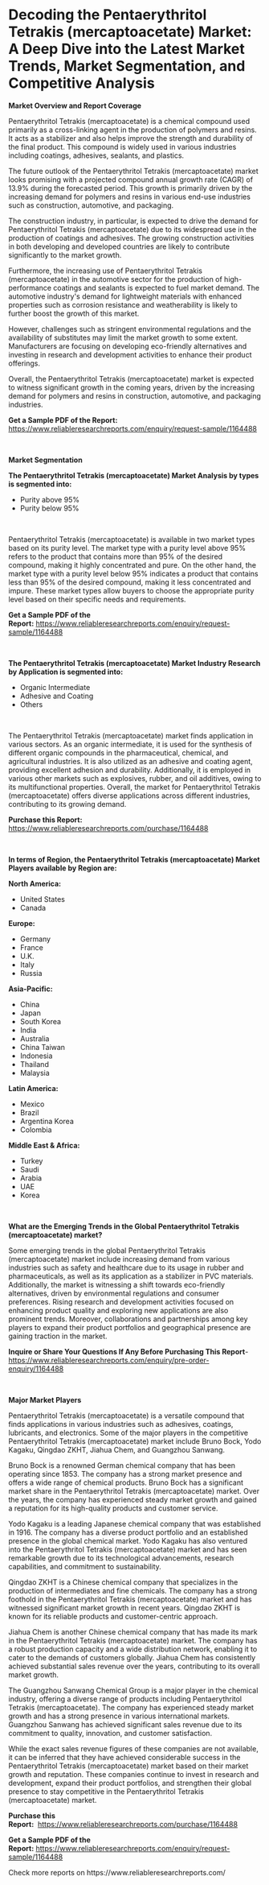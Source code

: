 <p><h1>Decoding the Pentaerythritol Tetrakis (mercaptoacetate) Market: A Deep Dive into the Latest Market Trends, Market Segmentation, and Competitive Analysis</h1></p><p><strong>Market Overview and Report Coverage</strong></p>
<p><p>Pentaerythritol Tetrakis (mercaptoacetate) is a chemical compound used primarily as a cross-linking agent in the production of polymers and resins. It acts as a stabilizer and also helps improve the strength and durability of the final product. This compound is widely used in various industries including coatings, adhesives, sealants, and plastics.</p><p>The future outlook of the Pentaerythritol Tetrakis (mercaptoacetate) market looks promising with a projected compound annual growth rate (CAGR) of 13.9% during the forecasted period. This growth is primarily driven by the increasing demand for polymers and resins in various end-use industries such as construction, automotive, and packaging.</p><p>The construction industry, in particular, is expected to drive the demand for Pentaerythritol Tetrakis (mercaptoacetate) due to its widespread use in the production of coatings and adhesives. The growing construction activities in both developing and developed countries are likely to contribute significantly to the market growth.</p><p>Furthermore, the increasing use of Pentaerythritol Tetrakis (mercaptoacetate) in the automotive sector for the production of high-performance coatings and sealants is expected to fuel market demand. The automotive industry's demand for lightweight materials with enhanced properties such as corrosion resistance and weatherability is likely to further boost the growth of this market.</p><p>However, challenges such as stringent environmental regulations and the availability of substitutes may limit the market growth to some extent. Manufacturers are focusing on developing eco-friendly alternatives and investing in research and development activities to enhance their product offerings.</p><p>Overall, the Pentaerythritol Tetrakis (mercaptoacetate) market is expected to witness significant growth in the coming years, driven by the increasing demand for polymers and resins in construction, automotive, and packaging industries.</p></p>
<p><strong>Get a Sample PDF of the Report:</strong> <a href="https://www.reliableresearchreports.com/enquiry/request-sample/1164488">https://www.reliableresearchreports.com/enquiry/request-sample/1164488</a></p>
<p>&nbsp;</p>
<p><strong>Market Segmentation</strong></p>
<p><strong>The Pentaerythritol Tetrakis (mercaptoacetate) Market Analysis by types is segmented into:</strong></p>
<p><ul><li>Purity above 95%</li><li>Purity below 95%</li></ul></p>
<p>&nbsp;</p>
<p><p>Pentaerythritol Tetrakis (mercaptoacetate) is available in two market types based on its purity level. The market type with a purity level above 95% refers to the product that contains more than 95% of the desired compound, making it highly concentrated and pure. On the other hand, the market type with a purity level below 95% indicates a product that contains less than 95% of the desired compound, making it less concentrated and impure. These market types allow buyers to choose the appropriate purity level based on their specific needs and requirements.</p></p>
<p><strong>Get a Sample PDF of the Report:</strong>&nbsp;<a href="https://www.reliableresearchreports.com/enquiry/request-sample/1164488">https://www.reliableresearchreports.com/enquiry/request-sample/1164488</a></p>
<p>&nbsp;</p>
<p><strong>The Pentaerythritol Tetrakis (mercaptoacetate) Market Industry Research by Application is segmented into:</strong></p>
<p><ul><li>Organic Intermediate</li><li>Adhesive and Coating</li><li>Others</li></ul></p>
<p>&nbsp;</p>
<p><p>The Pentaerythritol Tetrakis (mercaptoacetate) market finds application in various sectors. As an organic intermediate, it is used for the synthesis of different organic compounds in the pharmaceutical, chemical, and agricultural industries. It is also utilized as an adhesive and coating agent, providing excellent adhesion and durability. Additionally, it is employed in various other markets such as explosives, rubber, and oil additives, owing to its multifunctional properties. Overall, the market for Pentaerythritol Tetrakis (mercaptoacetate) offers diverse applications across different industries, contributing to its growing demand.</p></p>
<p><strong>Purchase this Report:</strong>&nbsp; <a href="https://www.reliableresearchreports.com/purchase/1164488">https://www.reliableresearchreports.com/purchase/1164488</a></p>
<p>&nbsp;</p>
<p><strong>In terms of Region, the Pentaerythritol Tetrakis (mercaptoacetate) Market Players available by Region are:</strong></p>
<p>
    <p> <strong> North America: </strong>
        <ul>
            <li>United States</li>
            <li>Canada</li>
        </ul>
        </p> 
    <p> <strong> Europe: </strong>
        <ul>
            <li>Germany</li>
            <li>France</li>
            <li>U.K.</li>
            <li>Italy</li>
            <li>Russia</li>
        </ul>
        </p> 
    <p> <strong> Asia-Pacific: </strong>
        <ul>
            <li>China</li>
            <li>Japan</li>
            <li>South Korea</li>
            <li>India</li>
            <li>Australia</li>
            <li>China Taiwan</li>
            <li>Indonesia</li>
            <li>Thailand</li>
            <li>Malaysia</li>
        </ul>
        </p> 
    <p> <strong> Latin America: </strong>
        <ul>
            <li>Mexico</li>
            <li>Brazil</li>
            <li>Argentina Korea</li>
            <li>Colombia</li>
        </ul>
        </p> 
    <p> <strong> Middle East & Africa: </strong>
        <ul>
            <li>Turkey</li>
            <li>Saudi</li>
            <li>Arabia</li>
            <li>UAE</li>
            <li>Korea</li>
        </ul>
    </p>
    </p>
<p>&nbsp;</p>
<p><strong>What are the Emerging Trends in the Global Pentaerythritol Tetrakis (mercaptoacetate) market?</strong></p>
<p><p>Some emerging trends in the global Pentaerythritol Tetrakis (mercaptoacetate) market include increasing demand from various industries such as safety and healthcare due to its usage in rubber and pharmaceuticals, as well as its application as a stabilizer in PVC materials. Additionally, the market is witnessing a shift towards eco-friendly alternatives, driven by environmental regulations and consumer preferences. Rising research and development activities focused on enhancing product quality and exploring new applications are also prominent trends. Moreover, collaborations and partnerships among key players to expand their product portfolios and geographical presence are gaining traction in the market.</p></p>
<p><strong>Inquire or Share Your Questions If Any Before Purchasing This Report</strong>- <a href="https://www.reliableresearchreports.com/enquiry/pre-order-enquiry/1164488">https://www.reliableresearchreports.com/enquiry/pre-order-enquiry/1164488</a></p>
<p>&nbsp;</p>
<p><strong>Major Market Players</strong></p>
<p><p>Pentaerythritol Tetrakis (mercaptoacetate) is a versatile compound that finds applications in various industries such as adhesives, coatings, lubricants, and electronics. Some of the major players in the competitive Pentaerythritol Tetrakis (mercaptoacetate) market include Bruno Bock, Yodo Kagaku, Qingdao ZKHT, Jiahua Chem, and Guangzhou Sanwang. </p><p>Bruno Bock is a renowned German chemical company that has been operating since 1853. The company has a strong market presence and offers a wide range of chemical products. Bruno Bock has a significant market share in the Pentaerythritol Tetrakis (mercaptoacetate) market. Over the years, the company has experienced steady market growth and gained a reputation for its high-quality products and customer service.</p><p>Yodo Kagaku is a leading Japanese chemical company that was established in 1916. The company has a diverse product portfolio and an established presence in the global chemical market. Yodo Kagaku has also ventured into the Pentaerythritol Tetrakis (mercaptoacetate) market and has seen remarkable growth due to its technological advancements, research capabilities, and commitment to sustainability.</p><p>Qingdao ZKHT is a Chinese chemical company that specializes in the production of intermediates and fine chemicals. The company has a strong foothold in the Pentaerythritol Tetrakis (mercaptoacetate) market and has witnessed significant market growth in recent years. Qingdao ZKHT is known for its reliable products and customer-centric approach.</p><p>Jiahua Chem is another Chinese chemical company that has made its mark in the Pentaerythritol Tetrakis (mercaptoacetate) market. The company has a robust production capacity and a wide distribution network, enabling it to cater to the demands of customers globally. Jiahua Chem has consistently achieved substantial sales revenue over the years, contributing to its overall market growth.</p><p>The Guangzhou Sanwang Chemical Group is a major player in the chemical industry, offering a diverse range of products including Pentaerythritol Tetrakis (mercaptoacetate). The company has experienced steady market growth and has a strong presence in various international markets. Guangzhou Sanwang has achieved significant sales revenue due to its commitment to quality, innovation, and customer satisfaction.</p><p>While the exact sales revenue figures of these companies are not available, it can be inferred that they have achieved considerable success in the Pentaerythritol Tetrakis (mercaptoacetate) market based on their market growth and reputation. These companies continue to invest in research and development, expand their product portfolios, and strengthen their global presence to stay competitive in the Pentaerythritol Tetrakis (mercaptoacetate) market.</p></p>
<p><strong>Purchase this Report:</strong>&nbsp;&nbsp;<a href="https://www.reliableresearchreports.com/purchase/1164488">https://www.reliableresearchreports.com/purchase/1164488</a></p>
<p></p>
<p><strong>Get a Sample PDF of the Report:</strong>&nbsp;<a href="https://www.reliableresearchreports.com/enquiry/request-sample/1164488">https://www.reliableresearchreports.com/enquiry/request-sample/1164488</a></p>
<p>Check more reports on https://www.reliableresearchreports.com/</p>